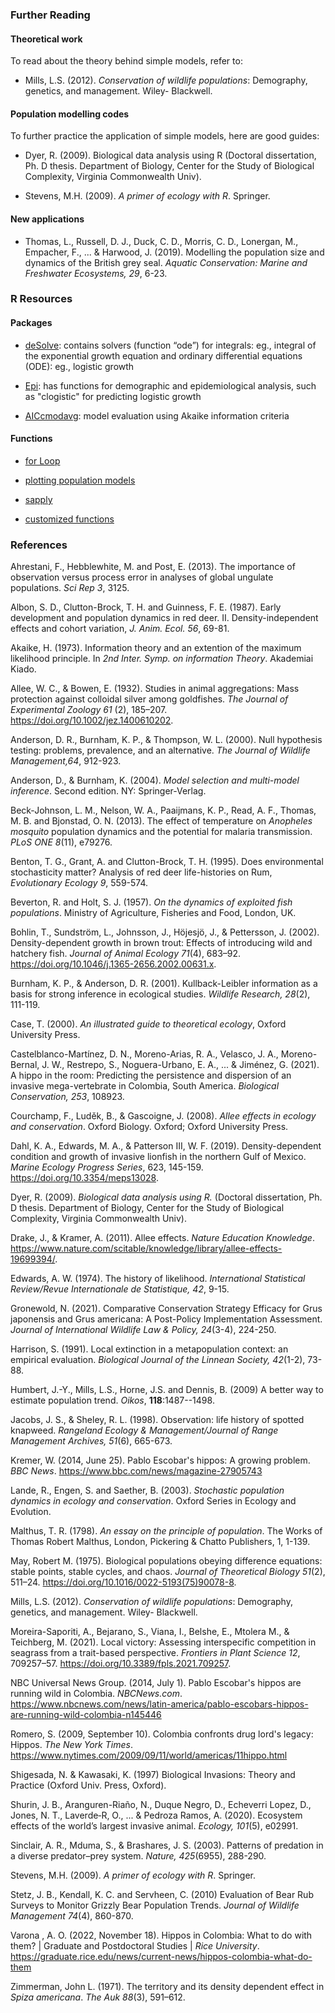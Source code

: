 

### Further Reading

#### Theoretical work
To read about the theory behind simple models, refer to:  
* Mills, L.S. (2012). *Conservation of wildlife populations*: Demography, genetics, and management. Wiley- Blackwell.

#### Population modelling codes
To further practice the application of simple models, here are good guides:  
* Dyer, R. (2009). Biological data analysis using R (Doctoral dissertation, Ph. D thesis. Department of Biology, Center for the Study of Biological Complexity, Virginia Commonwealth Univ).

* Stevens, M.H. (2009). *A primer of ecology with R*. Springer.

#### New applications
* Thomas, L., Russell, D. J., Duck, C. D., Morris, C. D., Lonergan, M., Empacher, F., ... & Harwood, J. (2019). Modelling the population size and dynamics of the British grey seal. *Aquatic Conservation: Marine and Freshwater Ecosystems, 29*, 6-23.

### R Resources

#### Packages
* [deSolve](https://cran.r-project.org/web/packages/deSolve/index.html): contains solvers (function “ode”) for integrals: eg., integral of the exponential growth equation and ordinary differential equations (ODE): eg., logistic growth

* [Epi](https://cran.r-project.org/web/packages/Epi/index.html): has functions for demographic and epidemiological analysis, such as "clogistic" for predicting logistic growth

* [AICcmodavg](https://cran.r-project.org/web/packages/AICcmodavg/index.html): model evaluation using Akaike information criteria

#### Functions

* [for Loop](https://www.datacamp.com/tutorial/tutorial-on-loops-in-r)

* [plotting population models](https://rstudio-pubs-static.s3.amazonaws.com/252603_9c6a71110dc74cc7832f154449235f7f.html)

* [sapply](https://r-coder.com/sapply-function-r/)

* [customized functions](https://swcarpentry.github.io/r-novice-inflammation/02-func-R/)

### References
Ahrestani, F., Hebblewhite, M. and Post, E. (2013). The importance of observation versus process error in analyses of global ungulate populations. *Sci Rep 3*, 3125.

Albon, S. D., Clutton-Brock, T. H. and Guinness, F. E. (1987). Early development and population dynamics in red deer. II. Density-independent effects and cohort variation, *J. Anim. Ecol. 56*, 69-81.

Akaike, H. (1973). Information theory and an extention of the maximum likelihood principle. In *2nd Inter. Symp. on information Theory*. Akademiai Kiado.

Allee, W. C., & Bowen, E. (1932). Studies in animal aggregations: Mass protection against colloidal silver among goldfishes. *The Journal of Experimental Zoology 61* (2), 185–207. https://doi.org/10.1002/jez.1400610202.

Anderson, D. R., Burnham, K. P., & Thompson, W. L. (2000). Null hypothesis testing: problems, prevalence, and an alternative. *The Journal of Wildlife Management,64*, 912-923.

Anderson, D., & Burnham, K. (2004). *Model selection and multi-model inference*. Second edition. NY: Springer-Verlag.

Beck-Johnson, L. M., Nelson, W. A., Paaijmans, K. P., Read, A. F., Thomas, M. B. and Bjonstad, O. N. (2013). The effect of temperature on *Anopheles mosquito* population dynamics and the potential for malaria transmission. *PLoS ONE 8*(11), e79276.

Benton, T. G., Grant, A. and Clutton-Brock, T. H. (1995). Does environmental stochasticity matter? Analysis of red deer life-histories on Rum, *Evolutionary Ecology 9*, 559-574.

Beverton, R. and Holt, S. J. (1957). *On the dynamics of exploited fish populations*. Ministry of Agriculture, Fisheries and Food, London, UK.

Bohlin, T., Sundström, L., Johnsson, J., Höjesjö, J., & Pettersson, J. (2002). Density-dependent growth in brown trout: Effects of introducing wild and hatchery fish. *Journal of Animal Ecology 71*(4), 683–92. https://doi.org/10.1046/j.1365-2656.2002.00631.x.

Burnham, K. P., & Anderson, D. R. (2001). Kullback-Leibler information as a basis for strong inference in ecological studies. *Wildlife Research, 28*(2), 111-119.

Case, T. (2000). *An illustrated guide to theoretical ecology*, Oxford University Press.

Castelblanco-Martínez, D. N., Moreno-Arias, R. A., Velasco, J. A., Moreno-Bernal, J. W., Restrepo, S., Noguera-Urbano, E. A., ... & Jiménez, G. (2021). A hippo in the room: Predicting the persistence and dispersion of an invasive mega-vertebrate in Colombia, South America. *Biological Conservation, 253*, 108923.

Courchamp, F., Luděk, B., & Gascoigne, J. (2008). *Allee effects in ecology and conservation*. Oxford Biology. Oxford; Oxford University Press.

Dahl, K. A., Edwards, M. A., & Patterson III, W. F. (2019). Density-dependent condition and growth of invasive lionfish in the northern Gulf of Mexico. *Marine Ecology Progress Series*, 623, 145-159. https://doi.org/10.3354/meps13028.

Dyer, R. (2009). *Biological data analysis using R.* (Doctoral dissertation, Ph. D thesis. Department of Biology, Center for the Study of Biological Complexity, Virginia Commonwealth Univ).

Drake, J., & Kramer, A. (2011). Allee effects. *Nature Education Knowledge*. https://www.nature.com/scitable/knowledge/library/allee-effects-19699394/.

Edwards, A. W. (1974). The history of likelihood. *International Statistical Review/Revue Internationale de Statistique, 42*, 9-15.

Gronewold, N. (2021). Comparative Conservation Strategy Efficacy for Grus japonensis and Grus americana: A Post-Policy Implementation Assessment. *Journal of International Wildlife Law & Policy, 24*(3-4), 224-250.

Harrison, S. (1991). Local extinction in a metapopulation context: an empirical evaluation. *Biological Journal of the Linnean Society, 42*(1-2), 73-88.

Humbert, J.-Y., Mills, L.S., Horne, J.S. and Dennis, B. (2009) A better way to estimate population trend. _Oikos_, **118**:1487--1498.

Jacobs, J. S., & Sheley, R. L. (1998). Observation: life history of spotted knapweed. *Rangeland Ecology & Management/Journal of Range Management Archives, 51*(6), 665-673.

Kremer, W. (2014, June 25). Pablo Escobar's hippos: A growing problem. *BBC News*. https://www.bbc.com/news/magazine-27905743 

Lande, R., Engen, S. and Saether, B. (2003). *Stochastic population dynamics in ecology and conservation*. Oxford Series in Ecology and Evolution.

Malthus, T. R. (1798). *An essay on the principle of population*. The Works of Thomas Robert Malthus, London, Pickering & Chatto Publishers, 1, 1-139.

May, Robert M. (1975). Biological populations obeying difference equations: stable points, stable cycles, and chaos. *Journal of Theoretical Biology 51*(2), 511–24. https://doi.org/10.1016/0022-5193(75)90078-8.

Mills, L.S. (2012). *Conservation of wildlife populations*: Demography, genetics, and management. Wiley- Blackwell.

Moreira-Saporiti, A., Bejarano, S., Viana, I., Belshe, E., Mtolera M., & Teichberg, M. (2021). Local victory: Assessing interspecific competition in seagrass from a trait-based perspective. *Frontiers in Plant Science 12*, 709257–57. https://doi.org/10.3389/fpls.2021.709257.

NBC Universal News Group. (2014, July 1). Pablo Escobar's hippos are running wild in Colombia. *NBCNews.com*.  https://www.nbcnews.com/news/latin-america/pablo-escobars-hippos-are-running-wild-colombia-n145446 

Romero, S. (2009, September 10). Colombia confronts drug lord's legacy: Hippos. *The New York Times*. https://www.nytimes.com/2009/09/11/world/americas/11hippo.html 

Shigesada, N. & Kawasaki, K. (1997) Biological Invasions: Theory and Practice (Oxford Univ. Press, Oxford).

Shurin, J. B., Aranguren-Riaño, N., Duque Negro, D., Echeverri Lopez, D., Jones, N. T., Laverde‐R, O., ... & Pedroza Ramos, A. (2020). Ecosystem effects of the world’s largest invasive animal. *Ecology, 101*(5), e02991.

Sinclair, A. R., Mduma, S., & Brashares, J. S. (2003). Patterns of predation in a diverse predator–prey system. *Nature, 425*(6955), 288-290.

Stevens, M.H. (2009). *A primer of ecology with R*. Springer. 

Stetz, J. B., Kendall, K. C. and Servheen, C. (2010) Evaluation of Bear Rub Surveys to Monitor Grizzly Bear Population Trends. *Journal of Wildlife Management 74*(4), 860-870.

Varona , A. O. (2022, November 18). Hippos in Colombia: What to do with them? | Graduate and Postdoctoral Studies | *Rice University*. https://graduate.rice.edu/news/current-news/hippos-colombia-what-do-them 

Zimmerman, John L. (1971). The territory and its density dependent effect in *Spiza americana*. *The Auk 88*(3), 591–612.

